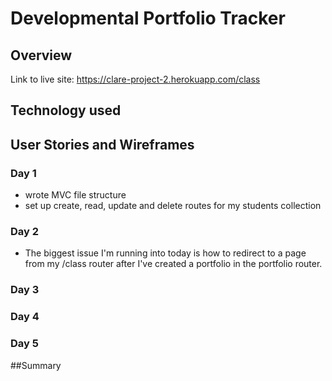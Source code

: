 # Developmental Portfolio Tracker

## Overview

Link to live site: https://clare-project-2.herokuapp.com/class

## Technology used

## User Stories and Wireframes

### Day 1

- wrote MVC file structure
- set up create, read, update and delete routes for my students collection

### Day 2

- The biggest issue I'm running into today is how to redirect to a page from my /class router after I've created a portfolio in the portfolio router.

### Day 3


### Day 4


### Day 5


##Summary
